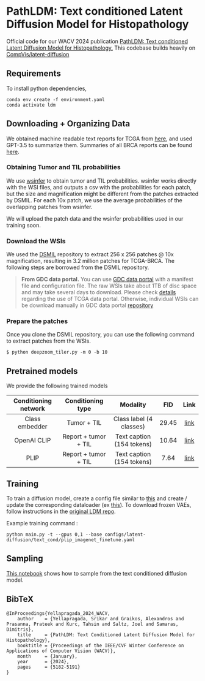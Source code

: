 # PathLDM: Text conditioned Latent Diffusion Model for Histopathology

Official code for our WACV 2024 publication [PathLDM: Text conditioned Latent Diffusion Model for Histopathology.](https://openaccess.thecvf.com/content/WACV2024/papers/Yellapragada_PathLDM_Text_Conditioned_Latent_Diffusion_Model_for_Histopathology_WACV_2024_paper.pdf) This codebase builds heavily on [CompVis/latent-diffusion](https://github.com/CompVis/latent-diffusion)

## Requirements
To install python dependencies, 

```
conda env create -f environment.yaml
conda activate ldm
```

## Downloading + Organizing Data

We obtained machine readable text reports for TCGA from [here](https://github.com/tatonetti-lab/tcga-path-reports), and used GPT-3.5 to summarize them. Summaries of all BRCA reports can be found [here](https://drive.google.com/drive/folders/1it4W4DBN4xFrLFX3nyVGoW0mTVklF6WY?usp=sharing).

### Obtaining Tumor and TIL probabilities

We use [wsinfer](https://wsinfer.readthedocs.io/en/latest/) to obtain tumor and TIL probabilities. wsinfer works directly with the WSI files, and outputs a csv with the probabilities for each patch, but the size and magnification might be different from the patches extracted by DSMIL. For each 10x patch, we use the average probabilities of the overlapping patches from wsinfer.  

We will upload the patch data and the wsinfer probabilities used in our training soon.

### Download the WSIs


We used the [DSMIL](https://github.com/binli123/dsmil-wsi) repository to extract 256 x 256 patches @ 10x magnification, resulting in 3.2 million patches for TCGA-BRCA. The following steps are borrowed from the DSMIL repository. 



>**From GDC data portal.** You can use [GDC data portal](https://docs.gdc.cancer.gov/Data_Transfer_Tool/Users_Guide/Getting_Started/) with a manifest file and configuration file. The raw WSIs take about 1TB of disc space and may take several days to download. Please check [details](https://docs.gdc.cancer.gov/Data_Transfer_Tool/Users_Guide/Getting_Started/) regarding the use of TCGA data portal. Otherwise, individual WSIs can be download manually in GDC data portal [repository](https://portal.gdc.cancer.gov/repository?filters=%7B%22op%22%3A%22and%22%2C%22content%22%3A%5B%7B%22content%22%3A%7B%22field%22%3A%22files.cases.primary_site%22%2C%22value%22%3A%5B%22bronchus%20and%20lung%22%5D%7D%2C%22op%22%3A%22in%22%7D%2C%7B%22content%22%3A%7B%22field%22%3A%22files.data_format%22%2C%22value%22%3A%5B%22svs%22%5D%7D%2C%22op%22%3A%22in%22%7D%2C%7B%22op%22%3A%22in%22%2C%22content%22%3A%7B%22field%22%3A%22files.experimental_strategy%22%2C%22value%22%3A%5B%22Diagnostic%20Slide%22%5D%7D%7D%5D%7D)  

### Prepare the patches

Once you clone the DSMIL repository, you can use the following command to extract patches from the WSIs. 

```
$ python deepzoom_tiler.py -m 0 -b 10
```



## Pretrained models

We provide the following trained models

| Conditioning network |  Conditioning  type  |          Modality         |  FID  | Link |
|:--------------------:|:--------------------:|:-------------------------:|:-----:|:----:|
|    Class embedder    |      Tumor + TIL     |  Class label (4 classes)  | 29.45 | [link](https://drive.google.com/drive/folders/1OzFDEWlqXHUTAG5IGEVviObj10A66mOu?usp=sharing) |
|      OpenAI CLIP     | Report + tumor + TIL | Text caption (154 tokens) | 10.64 | [link](https://drive.google.com/drive/folders/1UTbWXq5wZWdb6_DJpBcygYZvBaPKabHf?usp=sharing) |
|         PLIP         | Report + tumor + TIL | Text caption (154 tokens) |  7.64 | [link](https://drive.google.com/drive/folders/1v3SXkA1D94w7Q1XMPSEA1yrSfpwhXzCr?usp=sharing) |


## Training

To train a diffusion model, create a config file similar to [this](./configs/latent-diffusion/text_cond/plip_imagenet_finetune.yaml) and create / update the corresponding dataloader (ex [this](./ldm/data/text_cond/tumor_til_in_text.py)). To download frozen VAEs, follow instructions in the [original LDM repo](https://github.com/CompVis/latent-diffusion/tree/main).

Example training command :
```
python main.py -t --gpus 0,1 --base configs/latent-diffusion/text_cond/plip_imagenet_finetune.yaml 
```

## Sampling

[This notebook](./example_sampling.ipynb) shows how to sample from the text conditioned diffusion model. 


## BibTeX

```
@InProceedings{Yellapragada_2024_WACV,
    author    = {Yellapragada, Srikar and Graikos, Alexandros and Prasanna, Prateek and Kurc, Tahsin and Saltz, Joel and Samaras, Dimitris},
    title     = {PathLDM: Text Conditioned Latent Diffusion Model for Histopathology},
    booktitle = {Proceedings of the IEEE/CVF Winter Conference on Applications of Computer Vision (WACV)},
    month     = {January},
    year      = {2024},
    pages     = {5182-5191}
}
```


